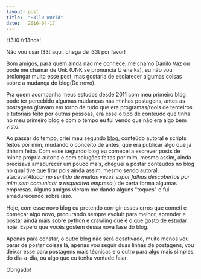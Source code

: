 ```yaml
---
layout: post
title:  "H3ll0 W0rld"
date:   2016-04-17
---
```

H3ll0 fr13nds!

Não vou usar l33t aqui, chega de l33t por favor!

Bom amigos, para quem ainda não me conhece, me chamo Danilo Vaz ou pode me chamar de Unk (UNK se pronuncia U ene ka), eu não vou prolongar muito esse post, mas gostaria de esclarecer algumas coisas sobre a mudança do blog(De novo).

Pra quem acompanha meus estudos desde 2011 com meu primeiro blog pode ter percebido algumas mudanças nas minhas postagens, antes as postagens giravam em torno de tudo que era programas/tools de terceiros e tutoriais feito por outras pessoas, era esse o tipo de conteúdo que tinha no meu primeiro blog e com o tempo eu fui vendo que não era algo bem visto.

Ao passar do tempo, criei meu segundo [blog](http://unk-br.blogspot.com), conteúdo autoral e scripts feitos por mim, mudando o conceito de antes, que era publicar algo que já tinham feito. Com esse segundo blog eu comecei a escrever posts de minha própria autoria e com soluções feitas por mim, mesmo assim, ainda precisava amadurecer um pouco mais, cheguei a postar conteúdos no blog no qual tive que tirar pois ainda assim, mesmo sendo autoral, atacava(*Atacar no sentido de muitas vezes expor falhas descobertas por mim sem comunicar a respectiva empresa.*) de certa forma algumas empresas. Alguns amigos vieram me dando alguns "toques" e fui amadurecendo sobre isso.

Hoje, com esse novo blog eu pretendo corrigir esses erros que cometi e começar algo novo, procurando sempre evoluir para melhor, aprender e postar ainda mais sobre python e crawling que é o que gosto de estudar hoje. Espero que vocês gostem dessa nova fase do blog.

Apenas para constar, o outro blog não será desativado, muito menos vou parar de postar coisas lá, apenas vou seguir duas linhas de postagens, vou deixar esse para postagens mais técnicas e o outro para algo mais simples, do dia-a-dia, ou algo que eu tenha vontade falar.

Obrigado!
